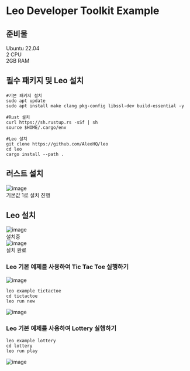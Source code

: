 # Leo Developer Toolkit Example

## 준비물
Ubuntu 22.04<br>
2 CPU<br>
2GB RAM

## 필수 패키지 및 Leo 설치
```
#기본 패키지 설치
sudo apt update
sudo apt install make clang pkg-config libssl-dev build-essential -y

#Rust 설치
curl https://sh.rustup.rs -sSf | sh
source $HOME/.cargo/env

#Leo 설치
git clone https://github.com/AleoHQ/leo
cd leo
cargo install --path .
```

## 러스트 설치
![image](https://github.com/inklbot/a/assets/31788091/bfaa0e6e-76bf-4294-8389-155c6150fc10)
<br>
기본값 1로 설치 진행<br>

## Leo 설치
![image](https://github.com/inklbot/a/assets/31788091/87f504e3-f3a6-427f-9352-2ddf08c3d39a)
<br> 설치중<br>
![image](https://github.com/inklbot/a/assets/31788091/f867e05a-3d9d-4ac7-a10d-cad7992be2ae)
<br> 설치 완료

### Leo 기본 예제를 사용하여 Tic Tac Toe 실행하기
![image](https://github.com/inklbot/a/assets/31788091/79e5d3a3-ae50-4041-bd72-7943afb5daeb)

```
leo example tictactoe
cd tictactoe
leo run new
```
![image](https://github.com/inklbot/a/assets/31788091/28d57f36-6ef5-45e4-b172-47c16b066f05)

### Leo 기본 예제를 사용하여 Lottery 실행하기
```
leo example lottery
cd lottery
leo run play
```
![image](https://github.com/inklbot/a/assets/31788091/9411ad4c-91e7-4c2d-bc48-db2eb0a043a9)

